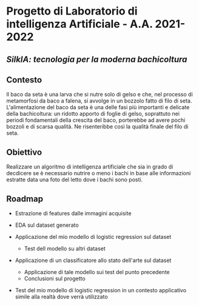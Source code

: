 # Progetto di Laboratorio di intelligenza Artificiale - A.A. 2021-2022
## _SilkIA: tecnologia per la moderna bachicoltura_

## Contesto
Il baco da seta è una larva che si nutre solo di gelso e che, nel processo di metamorfosi da baco a falena, si avvolge in un bozzolo fatto di filo di seta.
L'alimentazione del baco da seta è una delle fasi più importanti e delicate della bachicoltura: un ridotto apporto di foglie di gelso, soprattuto nei periodi fondamentali della crescita del baco, porterebbe ad avere pochi bozzoli e di scarsa qualità. Ne risenteribbe così la qualità finale del filo di seta.

## Obiettivo
Realizzare un algoritmo di intelligenza artificiale che sia in grado di decdicere se è necessario nutrire o meno i bachi in base alle informazioni estratte data una foto del letto dove i bachi sono posti.

## Roadmap

- Estrazione di features dalle immagini acquisite

- EDA sul dataset generato

- Applicazione del mio modello di logistic regression sul dataset  
    - Test dell modello su altri dataset  

- Applicazione di un classificatore allo stato dell'arte sul dataset 
    - Applicazione di tale modello sui test del punto precedente
    - Conclusioni sul progetto
 
- Test del mio modello di logistic regression in un contesto applicativo simile alla realtà dove verrà utilizzato
